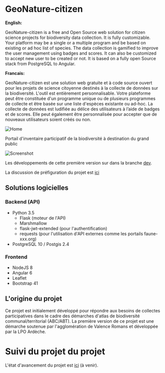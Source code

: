 # GeoNature-citizen

**English:**

GeoNature-citizen is a free and Open Source web solution for citizen science projects for biodiversity data collection. It is fully customizable. Your platform may be a single or a multiple program and be based on existing or ad hoc list of species.
The data collection is gamified to improve the user management using badges and scores. It can also be customized to accept new user to be created or not.
It is based on a fully open Source stack from PostgreSQL to Angular.

**Francais:**

GeoNature-citizen est une solution web gratuite et à code source ouvert pour les projets de science citoyenne destinés à la collecte de données sur la biodiversité. L'outil est entièrement personnalisable. Votre plateforme peut être constituée d'un programme unique ou de plusieurs programmes de collecte et être basée sur une liste d'espèces existante ou ad-hoc.
La collecte de données est ludifiée au délice des utilisateurs à l’aide de badges et de scores. Elle peut également être personnalisée pour accepter que de nouveaux utilisateurs soient créés ou non.

![Home](https://user-images.githubusercontent.com/45397017/49574639-3019fc80-f941-11e8-8117-5efd7803ff8e.png)

Portail d'inventaire participatif de la biodiversité à destination du grand public

![Screenshot](https://user-images.githubusercontent.com/11497003/61943639-2d394e00-af9c-11e9-94e1-de71753998e1.png)

Les développements de cette première version sur dans la branche [dev](https://github.com/PnX-SI/GeoNature-citizen/tree/dev).

La discussion de préfiguration du projet est [ici](https://github.com/PnX-SI/GeoNature-citizen/issues/2)

## Solutions logicielles

### Backend (API)

- Python 3.5
  - Flask (moteur de l'API)
  - Marshmallow
  - flask-jwt-extended (pour l'authentification)
  - requests (pour l'utilisation d'API externes comme les portails faune-xxx.org)
- PostgreSQL 10 / Postgis 2.4

### Frontend

- NodeJS 8
- Angular 6
- Leaflet
- Bootstrap 41

## L'origine du projet

Ce projet est initialement développé pour répondre aux besoins de collectes participatives dans le cadre des démarches d'atlas de biodiversité communal/territorial (ABC/ABT).
La première version de ce projet est une démarche soutenue par l'agglomération de Valence Romans et développée par la LPO Ardèche.

# Suivi du projet du projet

L'état d'avancement du projet est [ici](https://github.com/PnX-SI/GeoNature-citizen/projects) (à venir).

